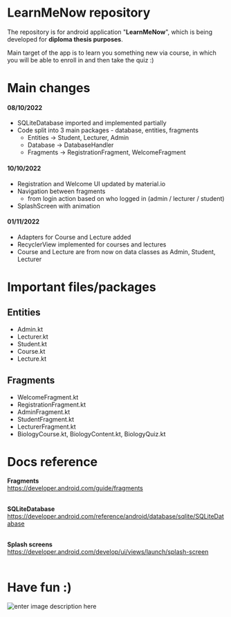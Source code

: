 

# LearnMeNow repository 

The repository is for android application "**LearnMeNow**", which is being developed for **diploma thesis purposes**.

Main target of the app is to learn you something new via course, in which you will be able to enroll in and then take the quiz :)


# Main changes

#### 08/10/2022

 - SQLiteDatabase imported and implemented partially
 - Code split into 3 main packages - database, entities, fragments
	 - Entities -> Student, Lecturer, Admin
	 - Database -> DatabaseHandler
	 - Fragments -> RegistrationFragment, WelcomeFragment

#### 10/10/2022
- Registration and Welcome UI updated by material.io
- Navigation between fragments 
	- from login action based on who logged in (admin / lecturer / student)
- SplashScreen with animation

#### 01/11/2022
- Adapters for Course and Lecture added
- RecyclerView implemented for courses and lectures
- Course and Lecture are from now on data classes as Admin, Student, Lecturer


# Important files/packages

## Entities

 - Admin.kt
 - Lecturer.kt
 - Student.kt
 - Course.kt
 - Lecture.kt

## Fragments

 - WelcomeFragment.kt
 - RegistrationFragment.kt
 - AdminFragment.kt
 - StudentFragment.kt
 - LecturerFragment.kt
 - BiologyCourse.kt, BiologyContent.kt, BiologyQuiz.kt

# Docs reference
**Fragments**</br>
https://developer.android.com/guide/fragments </br></br>

**SQLiteDatabase**</br>
https://developer.android.com/reference/android/database/sqlite/SQLiteDatabase </br></br>

**Splash screens**</br>
https://developer.android.com/develop/ui/views/launch/splash-screen </br></br>



# Have fun :)
![enter image description here](https://i.imgur.com/BLre990.jpg)